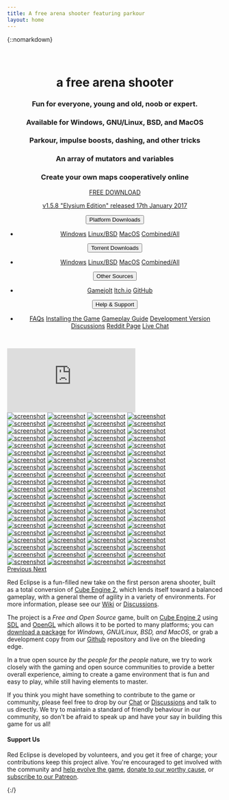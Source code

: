 ```yaml
---
title: A free arena shooter featuring parkour
layout: home
---
```

{::nomarkdown}
<div class="row" id="main">
    <div class="col-xs12 col-sm-12 col-md-6" style="text-align:center; padding:22px 0 30px 0;">
        <h1>a free <b>arena shooter</b></h1>
        <h3>Fun for everyone, young and old, noob or expert.</h3>
        <h3>Available for Windows, GNU/Linux, BSD, and MacOS</h3>
        <h3>Parkour, impulse boosts, dashing, and other tricks</h3>
        <h3>An array of mutators and variables</h3>
        <h3>Create your own maps cooperatively online</h3>
        <div class="col-xs12 col-sm-12 col-md-12">
            <a href="/download" id="button" class="btn btn-primary">
                <p class="download"><span class="glyphicon glyphicon-download" aria-hidden="true"></span> FREE DOWNLOAD</p>
                <p class="version">v1.5.8 "Elysium Edition" released 17th January 2017</p>
            </a>
        </div>
        <div class="col-xs12 col-sm-12 col-md-12">
            <div class="btn-group">
                <button type="button" class="btn btn-default dropdown-toggle" data-toggle="dropdown" aria-expanded="false">Platform Downloads<span class="caret"></span></button>
                <ul class="dropdown-menu" role="menu">
                    <li><a href="https://redeclipse.net/download/win">Windows</a> <a href="https://redeclipse.net/download/nix">Linux/BSD</a> <a href="https://redeclipse.net/download/mac">MacOS</a> <a href="https://redeclipse.net/download/combined">Combined/All</a></li>
                </ul>
            </div>
            <div class="btn-group">
                <button type="button" class="btn btn-default dropdown-toggle" data-toggle="dropdown" aria-expanded="false">Torrent Downloads<span class="caret"></span></button>
                <ul class="dropdown-menu" role="menu">
                    <li><a href="https://redeclipse.net/torrent/win">Windows</a> <a href="https://redeclipse.net/torrent/nix">Linux/BSD</a> <a href="https://redeclipse.net/torrent/mac">MacOS</a> <a href="https://redeclipse.net/torrent/combined">Combined/All</a></li>
                </ul>
            </div>
            <div class="btn-group">
                <button type="button" class="btn btn-default dropdown-toggle" data-toggle="dropdown" aria-expanded="false">Other Sources<span class="caret"></span></button>
                <ul class="dropdown-menu" role="menu">
                    <li><a href="https://redeclipse.net/gamejolt">Gamejolt</a> <a href="https://redeclipse.net/itchio">Itch.io</a> <a href="https://redeclipse.net/download">GitHub</a>
                </ul>
            </div>
            <div class="btn-group">
                <button type="button" class="btn btn-default dropdown-toggle" data-toggle="dropdown" aria-expanded="false" style="margin-right:0;">Help &amp; Support<span class="caret"></span></button>
                <ul class="dropdown-menu" role="menu">
                    <li><a href="https://redeclipse.net/faq">FAQs</a> <a href="https://redeclipse.net/install">Installing the Game</a> <a href="https://redeclipse.net/guide">Gameplay Guide</a> <a href="https://redeclipse.net/devel">Development Version</a> <a href="https://redeclipse.net/discuss">Discussions</a> <a href="https://redeclipse.net/reddit">Reddit Page</a> <a href="https://redeclipse.net/chat">Live Chat</a></li>
                </ul>
            </div>
        </div>
    </div>
    <div class="col-xs12 col-sm-12 col-md-6 video">
        <div class="embed-responsive embed-responsive-16by9">
            <iframe class="embed-responsive-item" src="https://www.youtube.com/embed/oJRZHjyj7Zg?showinfo=0" frameborder="0" allowfullscreen></iframe>
        </div>
    </div>
</div>
<div id="carousel-example-generic" class="carousel slide" data-ride="carousel">
    <div class="carousel-inner" role="listbox">
        <div class="item active row">
            <a class="col-xs-6 col-sm-3 col-md-3" style="padding:0" href="/bits/images/001.jpg" data-toggle="lightbox" data-gallery="multiimages" data-title="screenshot"><img class="img-responsive" src="/bits/thumbs/001.jpg" alt="screenshot"></a>
            <a class="col-xs-6 col-sm-3 col-md-3" style="padding:0" href="/bits/images/002.jpg" data-toggle="lightbox" data-gallery="multiimages" data-title="screenshot"><img class="img-responsive" src="/bits/thumbs/002.jpg" alt="screenshot"></a>
            <a class="col-xs-6 col-sm-3 col-md-3" style="padding:0" href="/bits/images/003.jpg" data-toggle="lightbox" data-gallery="multiimages" data-title="screenshot"><img class="img-responsive" src="/bits/thumbs/003.jpg" alt="screenshot"></a>
            <a class="col-xs-6 col-sm-3 col-md-3" style="padding:0" href="/bits/images/004.jpg" data-toggle="lightbox" data-gallery="multiimages" data-title="screenshot"><img class="img-responsive" src="/bits/thumbs/004.jpg" alt="screenshot"></a>
        </div>
        <div class="item row">
            <a class="col-xs-6 col-sm-3 col-md-3" style="padding:0" href="/bits/images/005.jpg" data-toggle="lightbox" data-gallery="multiimages" data-title="screenshot"><img class="img-responsive" src="/bits/thumbs/005.jpg" alt="screenshot"></a>
            <a class="col-xs-6 col-sm-3 col-md-3" style="padding:0" href="/bits/images/006.jpg" data-toggle="lightbox" data-gallery="multiimages" data-title="screenshot"><img class="img-responsive" src="/bits/thumbs/006.jpg" alt="screenshot"></a>
            <a class="col-xs-6 col-sm-3 col-md-3" style="padding:0" href="/bits/images/007.jpg" data-toggle="lightbox" data-gallery="multiimages" data-title="screenshot"><img class="img-responsive" src="/bits/thumbs/007.jpg" alt="screenshot"></a>
            <a class="col-xs-6 col-sm-3 col-md-3" style="padding:0" href="/bits/images/008.jpg" data-toggle="lightbox" data-gallery="multiimages" data-title="screenshot"><img class="img-responsive" src="/bits/thumbs/008.jpg" alt="screenshot"></a>
        </div>
        <div class="item row">
            <a class="col-xs-6 col-sm-3 col-md-3" style="padding:0" href="/bits/images/009.jpg" data-toggle="lightbox" data-gallery="multiimages" data-title="screenshot"><img class="img-responsive" src="/bits/thumbs/009.jpg" alt="screenshot"></a>
            <a class="col-xs-6 col-sm-3 col-md-3" style="padding:0" href="/bits/images/010.jpg" data-toggle="lightbox" data-gallery="multiimages" data-title="screenshot"><img class="img-responsive" src="/bits/thumbs/010.jpg" alt="screenshot"></a>
            <a class="col-xs-6 col-sm-3 col-md-3" style="padding:0" href="/bits/images/011.jpg" data-toggle="lightbox" data-gallery="multiimages" data-title="screenshot"><img class="img-responsive" src="/bits/thumbs/011.jpg" alt="screenshot"></a>
            <a class="col-xs-6 col-sm-3 col-md-3" style="padding:0" href="/bits/images/012.jpg" data-toggle="lightbox" data-gallery="multiimages" data-title="screenshot"><img class="img-responsive" src="/bits/thumbs/012.jpg" alt="screenshot"></a>
        </div>
        <div class="item row">
            <a class="col-xs-6 col-sm-3 col-md-3" style="padding:0" href="/bits/images/013.jpg" data-toggle="lightbox" data-gallery="multiimages" data-title="screenshot"><img class="img-responsive" src="/bits/thumbs/013.jpg" alt="screenshot"></a>
            <a class="col-xs-6 col-sm-3 col-md-3" style="padding:0" href="/bits/images/014.jpg" data-toggle="lightbox" data-gallery="multiimages" data-title="screenshot"><img class="img-responsive" src="/bits/thumbs/014.jpg" alt="screenshot"></a>
            <a class="col-xs-6 col-sm-3 col-md-3" style="padding:0" href="/bits/images/015.jpg" data-toggle="lightbox" data-gallery="multiimages" data-title="screenshot"><img class="img-responsive" src="/bits/thumbs/015.jpg" alt="screenshot"></a>
            <a class="col-xs-6 col-sm-3 col-md-3" style="padding:0" href="/bits/images/016.jpg" data-toggle="lightbox" data-gallery="multiimages" data-title="screenshot"><img class="img-responsive" src="/bits/thumbs/016.jpg" alt="screenshot"></a>
        </div>
        <div class="item row">
            <a class="col-xs-6 col-sm-3 col-md-3" style="padding:0" href="/bits/images/017.jpg" data-toggle="lightbox" data-gallery="multiimages" data-title="screenshot"><img class="img-responsive" src="/bits/thumbs/017.jpg" alt="screenshot"></a>
            <a class="col-xs-6 col-sm-3 col-md-3" style="padding:0" href="/bits/images/018.jpg" data-toggle="lightbox" data-gallery="multiimages" data-title="screenshot"><img class="img-responsive" src="/bits/thumbs/018.jpg" alt="screenshot"></a>
            <a class="col-xs-6 col-sm-3 col-md-3" style="padding:0" href="/bits/images/019.jpg" data-toggle="lightbox" data-gallery="multiimages" data-title="screenshot"><img class="img-responsive" src="/bits/thumbs/019.jpg" alt="screenshot"></a>
            <a class="col-xs-6 col-sm-3 col-md-3" style="padding:0" href="/bits/images/020.jpg" data-toggle="lightbox" data-gallery="multiimages" data-title="screenshot"><img class="img-responsive" src="/bits/thumbs/020.jpg" alt="screenshot"></a>
        </div>
        <div class="item row">
            <a class="col-xs-6 col-sm-3 col-md-3" style="padding:0" href="/bits/images/021.jpg" data-toggle="lightbox" data-gallery="multiimages" data-title="screenshot"><img class="img-responsive" src="/bits/thumbs/021.jpg" alt="screenshot"></a>
            <a class="col-xs-6 col-sm-3 col-md-3" style="padding:0" href="/bits/images/022.jpg" data-toggle="lightbox" data-gallery="multiimages" data-title="screenshot"><img class="img-responsive" src="/bits/thumbs/022.jpg" alt="screenshot"></a>
            <a class="col-xs-6 col-sm-3 col-md-3" style="padding:0" href="/bits/images/023.jpg" data-toggle="lightbox" data-gallery="multiimages" data-title="screenshot"><img class="img-responsive" src="/bits/thumbs/023.jpg" alt="screenshot"></a>
            <a class="col-xs-6 col-sm-3 col-md-3" style="padding:0" href="/bits/images/024.jpg" data-toggle="lightbox" data-gallery="multiimages" data-title="screenshot"><img class="img-responsive" src="/bits/thumbs/024.jpg" alt="screenshot"></a>
        </div>
        <div class="item row">
            <a class="col-xs-6 col-sm-3 col-md-3" style="padding:0" href="/bits/images/025.jpg" data-toggle="lightbox" data-gallery="multiimages" data-title="screenshot"><img class="img-responsive" src="/bits/thumbs/025.jpg" alt="screenshot"></a>
            <a class="col-xs-6 col-sm-3 col-md-3" style="padding:0" href="/bits/images/026.jpg" data-toggle="lightbox" data-gallery="multiimages" data-title="screenshot"><img class="img-responsive" src="/bits/thumbs/026.jpg" alt="screenshot"></a>
            <a class="col-xs-6 col-sm-3 col-md-3" style="padding:0" href="/bits/images/027.jpg" data-toggle="lightbox" data-gallery="multiimages" data-title="screenshot"><img class="img-responsive" src="/bits/thumbs/027.jpg" alt="screenshot"></a>
            <a class="col-xs-6 col-sm-3 col-md-3" style="padding:0" href="/bits/images/028.jpg" data-toggle="lightbox" data-gallery="multiimages" data-title="screenshot"><img class="img-responsive" src="/bits/thumbs/028.jpg" alt="screenshot"></a>
        </div>
        <div class="item row">
            <a class="col-xs-6 col-sm-3 col-md-3" style="padding:0" href="/bits/images/029.jpg" data-toggle="lightbox" data-gallery="multiimages" data-title="screenshot"><img class="img-responsive" src="/bits/thumbs/029.jpg" alt="screenshot"></a>
            <a class="col-xs-6 col-sm-3 col-md-3" style="padding:0" href="/bits/images/030.jpg" data-toggle="lightbox" data-gallery="multiimages" data-title="screenshot"><img class="img-responsive" src="/bits/thumbs/030.jpg" alt="screenshot"></a>
            <a class="col-xs-6 col-sm-3 col-md-3" style="padding:0" href="/bits/images/031.jpg" data-toggle="lightbox" data-gallery="multiimages" data-title="screenshot"><img class="img-responsive" src="/bits/thumbs/031.jpg" alt="screenshot"></a>
            <a class="col-xs-6 col-sm-3 col-md-3" style="padding:0" href="/bits/images/032.jpg" data-toggle="lightbox" data-gallery="multiimages" data-title="screenshot"><img class="img-responsive" src="/bits/thumbs/032.jpg" alt="screenshot"></a>
        </div>
        <div class="item row">
            <a class="col-xs-6 col-sm-3 col-md-3" style="padding:0" href="/bits/images/033.jpg" data-toggle="lightbox" data-gallery="multiimages" data-title="screenshot"><img class="img-responsive" src="/bits/thumbs/033.jpg" alt="screenshot"></a>
            <a class="col-xs-6 col-sm-3 col-md-3" style="padding:0" href="/bits/images/034.jpg" data-toggle="lightbox" data-gallery="multiimages" data-title="screenshot"><img class="img-responsive" src="/bits/thumbs/034.jpg" alt="screenshot"></a>
            <a class="col-xs-6 col-sm-3 col-md-3" style="padding:0" href="/bits/images/035.jpg" data-toggle="lightbox" data-gallery="multiimages" data-title="screenshot"><img class="img-responsive" src="/bits/thumbs/035.jpg" alt="screenshot"></a>
            <a class="col-xs-6 col-sm-3 col-md-3" style="padding:0" href="/bits/images/036.jpg" data-toggle="lightbox" data-gallery="multiimages" data-title="screenshot"><img class="img-responsive" src="/bits/thumbs/036.jpg" alt="screenshot"></a>
        </div>
        <div class="item row">
            <a class="col-xs-6 col-sm-3 col-md-3" style="padding:0" href="/bits/images/037.jpg" data-toggle="lightbox" data-gallery="multiimages" data-title="screenshot"><img class="img-responsive" src="/bits/thumbs/037.jpg" alt="screenshot"></a>
            <a class="col-xs-6 col-sm-3 col-md-3" style="padding:0" href="/bits/images/038.jpg" data-toggle="lightbox" data-gallery="multiimages" data-title="screenshot"><img class="img-responsive" src="/bits/thumbs/038.jpg" alt="screenshot"></a>
            <a class="col-xs-6 col-sm-3 col-md-3" style="padding:0" href="/bits/images/039.jpg" data-toggle="lightbox" data-gallery="multiimages" data-title="screenshot"><img class="img-responsive" src="/bits/thumbs/039.jpg" alt="screenshot"></a>
            <a class="col-xs-6 col-sm-3 col-md-3" style="padding:0" href="/bits/images/040.jpg" data-toggle="lightbox" data-gallery="multiimages" data-title="screenshot"><img class="img-responsive" src="/bits/thumbs/040.jpg" alt="screenshot"></a>
        </div>
        <div class="item row">
            <a class="col-xs-6 col-sm-3 col-md-3" style="padding:0" href="/bits/images/041.jpg" data-toggle="lightbox" data-gallery="multiimages" data-title="screenshot"><img class="img-responsive" src="/bits/thumbs/041.jpg" alt="screenshot"></a>
            <a class="col-xs-6 col-sm-3 col-md-3" style="padding:0" href="/bits/images/042.jpg" data-toggle="lightbox" data-gallery="multiimages" data-title="screenshot"><img class="img-responsive" src="/bits/thumbs/042.jpg" alt="screenshot"></a>
            <a class="col-xs-6 col-sm-3 col-md-3" style="padding:0" href="/bits/images/043.jpg" data-toggle="lightbox" data-gallery="multiimages" data-title="screenshot"><img class="img-responsive" src="/bits/thumbs/043.jpg" alt="screenshot"></a>
            <a class="col-xs-6 col-sm-3 col-md-3" style="padding:0" href="/bits/images/044.jpg" data-toggle="lightbox" data-gallery="multiimages" data-title="screenshot"><img class="img-responsive" src="/bits/thumbs/044.jpg" alt="screenshot"></a>
        </div>
        <div class="item row">
            <a class="col-xs-6 col-sm-3 col-md-3" style="padding:0" href="/bits/images/045.jpg" data-toggle="lightbox" data-gallery="multiimages" data-title="screenshot"><img class="img-responsive" src="/bits/thumbs/045.jpg" alt="screenshot"></a>
            <a class="col-xs-6 col-sm-3 col-md-3" style="padding:0" href="/bits/images/046.jpg" data-toggle="lightbox" data-gallery="multiimages" data-title="screenshot"><img class="img-responsive" src="/bits/thumbs/046.jpg" alt="screenshot"></a>
            <a class="col-xs-6 col-sm-3 col-md-3" style="padding:0" href="/bits/images/047.jpg" data-toggle="lightbox" data-gallery="multiimages" data-title="screenshot"><img class="img-responsive" src="/bits/thumbs/047.jpg" alt="screenshot"></a>
            <a class="col-xs-6 col-sm-3 col-md-3" style="padding:0" href="/bits/images/048.jpg" data-toggle="lightbox" data-gallery="multiimages" data-title="screenshot"><img class="img-responsive" src="/bits/thumbs/048.jpg" alt="screenshot"></a>
        </div>
        <div class="item row">
            <a class="col-xs-6 col-sm-3 col-md-3" style="padding:0" href="/bits/images/049.jpg" data-toggle="lightbox" data-gallery="multiimages" data-title="screenshot"><img class="img-responsive" src="/bits/thumbs/049.jpg" alt="screenshot"></a>
            <a class="col-xs-6 col-sm-3 col-md-3" style="padding:0" href="/bits/images/050.jpg" data-toggle="lightbox" data-gallery="multiimages" data-title="screenshot"><img class="img-responsive" src="/bits/thumbs/050.jpg" alt="screenshot"></a>
            <a class="col-xs-6 col-sm-3 col-md-3" style="padding:0" href="/bits/images/051.jpg" data-toggle="lightbox" data-gallery="multiimages" data-title="screenshot"><img class="img-responsive" src="/bits/thumbs/051.jpg" alt="screenshot"></a>
            <a class="col-xs-6 col-sm-3 col-md-3" style="padding:0" href="/bits/images/052.jpg" data-toggle="lightbox" data-gallery="multiimages" data-title="screenshot"><img class="img-responsive" src="/bits/thumbs/052.jpg" alt="screenshot"></a>
        </div>
        <div class="item row">
            <a class="col-xs-6 col-sm-3 col-md-3" style="padding:0" href="/bits/images/053.jpg" data-toggle="lightbox" data-gallery="multiimages" data-title="screenshot"><img class="img-responsive" src="/bits/thumbs/053.jpg" alt="screenshot"></a>
            <a class="col-xs-6 col-sm-3 col-md-3" style="padding:0" href="/bits/images/054.jpg" data-toggle="lightbox" data-gallery="multiimages" data-title="screenshot"><img class="img-responsive" src="/bits/thumbs/054.jpg" alt="screenshot"></a>
            <a class="col-xs-6 col-sm-3 col-md-3" style="padding:0" href="/bits/images/055.jpg" data-toggle="lightbox" data-gallery="multiimages" data-title="screenshot"><img class="img-responsive" src="/bits/thumbs/055.jpg" alt="screenshot"></a>
            <a class="col-xs-6 col-sm-3 col-md-3" style="padding:0" href="/bits/images/056.jpg" data-toggle="lightbox" data-gallery="multiimages" data-title="screenshot"><img class="img-responsive" src="/bits/thumbs/056.jpg" alt="screenshot"></a>
        </div>
        <div class="item row">
            <a class="col-xs-6 col-sm-3 col-md-3" style="padding:0" href="/bits/images/057.jpg" data-toggle="lightbox" data-gallery="multiimages" data-title="screenshot"><img class="img-responsive" src="/bits/thumbs/057.jpg" alt="screenshot"></a>
            <a class="col-xs-6 col-sm-3 col-md-3" style="padding:0" href="/bits/images/058.jpg" data-toggle="lightbox" data-gallery="multiimages" data-title="screenshot"><img class="img-responsive" src="/bits/thumbs/058.jpg" alt="screenshot"></a>
            <a class="col-xs-6 col-sm-3 col-md-3" style="padding:0" href="/bits/images/059.jpg" data-toggle="lightbox" data-gallery="multiimages" data-title="screenshot"><img class="img-responsive" src="/bits/thumbs/059.jpg" alt="screenshot"></a>
            <a class="col-xs-6 col-sm-3 col-md-3" style="padding:0" href="/bits/images/060.jpg" data-toggle="lightbox" data-gallery="multiimages" data-title="screenshot"><img class="img-responsive" src="/bits/thumbs/060.jpg" alt="screenshot"></a>
        </div>
        <div class="item row">
            <a class="col-xs-6 col-sm-3 col-md-3" style="padding:0" href="/bits/images/061.jpg" data-toggle="lightbox" data-gallery="multiimages" data-title="screenshot"><img class="img-responsive" src="/bits/thumbs/061.jpg" alt="screenshot"></a>
            <a class="col-xs-6 col-sm-3 col-md-3" style="padding:0" href="/bits/images/062.jpg" data-toggle="lightbox" data-gallery="multiimages" data-title="screenshot"><img class="img-responsive" src="/bits/thumbs/062.jpg" alt="screenshot"></a>
            <a class="col-xs-6 col-sm-3 col-md-3" style="padding:0" href="/bits/images/063.jpg" data-toggle="lightbox" data-gallery="multiimages" data-title="screenshot"><img class="img-responsive" src="/bits/thumbs/063.jpg" alt="screenshot"></a>
            <a class="col-xs-6 col-sm-3 col-md-3" style="padding:0" href="/bits/images/064.jpg" data-toggle="lightbox" data-gallery="multiimages" data-title="screenshot"><img class="img-responsive" src="/bits/thumbs/064.jpg" alt="screenshot"></a>
        </div>
        <div class="item row">
            <a class="col-xs-6 col-sm-3 col-md-3" style="padding:0" href="/bits/images/065.jpg" data-toggle="lightbox" data-gallery="multiimages" data-title="screenshot"><img class="img-responsive" src="/bits/thumbs/065.jpg" alt="screenshot"></a>
            <a class="col-xs-6 col-sm-3 col-md-3" style="padding:0" href="/bits/images/066.jpg" data-toggle="lightbox" data-gallery="multiimages" data-title="screenshot"><img class="img-responsive" src="/bits/thumbs/066.jpg" alt="screenshot"></a>
            <a class="col-xs-6 col-sm-3 col-md-3" style="padding:0" href="/bits/images/067.jpg" data-toggle="lightbox" data-gallery="multiimages" data-title="screenshot"><img class="img-responsive" src="/bits/thumbs/067.jpg" alt="screenshot"></a>
            <a class="col-xs-6 col-sm-3 col-md-3" style="padding:0" href="/bits/images/068.jpg" data-toggle="lightbox" data-gallery="multiimages" data-title="screenshot"><img class="img-responsive" src="/bits/thumbs/068.jpg" alt="screenshot"></a>
        </div>
        <div class="item row">
            <a class="col-xs-6 col-sm-3 col-md-3" style="padding:0" href="/bits/images/069.jpg" data-toggle="lightbox" data-gallery="multiimages" data-title="screenshot"><img class="img-responsive" src="/bits/thumbs/069.jpg" alt="screenshot"></a>
            <a class="col-xs-6 col-sm-3 col-md-3" style="padding:0" href="/bits/images/070.jpg" data-toggle="lightbox" data-gallery="multiimages" data-title="screenshot"><img class="img-responsive" src="/bits/thumbs/070.jpg" alt="screenshot"></a>
            <a class="col-xs-6 col-sm-3 col-md-3" style="padding:0" href="/bits/images/071.jpg" data-toggle="lightbox" data-gallery="multiimages" data-title="screenshot"><img class="img-responsive" src="/bits/thumbs/071.jpg" alt="screenshot"></a>
            <a class="col-xs-6 col-sm-3 col-md-3" style="padding:0" href="/bits/images/072.jpg" data-toggle="lightbox" data-gallery="multiimages" data-title="screenshot"><img class="img-responsive" src="/bits/thumbs/072.jpg" alt="screenshot"></a>
        </div>
        <div class="item row">
            <a class="col-xs-6 col-sm-3 col-md-3" style="padding:0" href="/bits/images/073.jpg" data-toggle="lightbox" data-gallery="multiimages" data-title="screenshot"><img class="img-responsive" src="/bits/thumbs/073.jpg" alt="screenshot"></a>
            <a class="col-xs-6 col-sm-3 col-md-3" style="padding:0" href="/bits/images/074.jpg" data-toggle="lightbox" data-gallery="multiimages" data-title="screenshot"><img class="img-responsive" src="/bits/thumbs/074.jpg" alt="screenshot"></a>
            <a class="col-xs-6 col-sm-3 col-md-3" style="padding:0" href="/bits/images/075.jpg" data-toggle="lightbox" data-gallery="multiimages" data-title="screenshot"><img class="img-responsive" src="/bits/thumbs/075.jpg" alt="screenshot"></a>
            <a class="col-xs-6 col-sm-3 col-md-3" style="padding:0" href="/bits/images/076.jpg" data-toggle="lightbox" data-gallery="multiimages" data-title="screenshot"><img class="img-responsive" src="/bits/thumbs/076.jpg" alt="screenshot"></a>
        </div>
        <div class="item row">
            <a class="col-xs-6 col-sm-3 col-md-3" style="padding:0" href="/bits/images/077.jpg" data-toggle="lightbox" data-gallery="multiimages" data-title="screenshot"><img class="img-responsive" src="/bits/thumbs/077.jpg" alt="screenshot"></a>
            <a class="col-xs-6 col-sm-3 col-md-3" style="padding:0" href="/bits/images/078.jpg" data-toggle="lightbox" data-gallery="multiimages" data-title="screenshot"><img class="img-responsive" src="/bits/thumbs/078.jpg" alt="screenshot"></a>
            <a class="col-xs-6 col-sm-3 col-md-3" style="padding:0" href="/bits/images/079.jpg" data-toggle="lightbox" data-gallery="multiimages" data-title="screenshot"><img class="img-responsive" src="/bits/thumbs/079.jpg" alt="screenshot"></a>
            <a class="col-xs-6 col-sm-3 col-md-3" style="padding:0" href="/bits/images/080.jpg" data-toggle="lightbox" data-gallery="multiimages" data-title="screenshot"><img class="img-responsive" src="/bits/thumbs/080.jpg" alt="screenshot"></a>
        </div>
        <div class="item row">
            <a class="col-xs-6 col-sm-3 col-md-3" style="padding:0" href="/bits/images/081.jpg" data-toggle="lightbox" data-gallery="multiimages" data-title="screenshot"><img class="img-responsive" src="/bits/thumbs/081.jpg" alt="screenshot"></a>
            <a class="col-xs-6 col-sm-3 col-md-3" style="padding:0" href="/bits/images/082.jpg" data-toggle="lightbox" data-gallery="multiimages" data-title="screenshot"><img class="img-responsive" src="/bits/thumbs/082.jpg" alt="screenshot"></a>
            <a class="col-xs-6 col-sm-3 col-md-3" style="padding:0" href="/bits/images/083.jpg" data-toggle="lightbox" data-gallery="multiimages" data-title="screenshot"><img class="img-responsive" src="/bits/thumbs/083.jpg" alt="screenshot"></a>
            <a class="col-xs-6 col-sm-3 col-md-3" style="padding:0" href="/bits/images/084.jpg" data-toggle="lightbox" data-gallery="multiimages" data-title="screenshot"><img class="img-responsive" src="/bits/thumbs/084.jpg" alt="screenshot"></a>
        </div>
    </div>
    <a class="left carousel-control" href="#carousel-example-generic" role="button" data-slide="prev">
        <span class="glyphicon glyphicon-chevron-left"></span>
        <span class="sr-only">Previous</span>
    </a>
    <a class="right carousel-control" href="#carousel-example-generic" role="button" data-slide="next">
        <span class="glyphicon glyphicon-chevron-right"></span>
        <span class="sr-only">Next</span>
    </a>
</div>
<div class="row texte">
    <div class="col-xs-12 col-sm-4 col-md-4">
        <p>Red Eclipse is a fun-filled new take on the first person arena shooter, built as a total conversion of <a href="http://www.cubeengine.com/">Cube Engine 2</a>, which lends itself toward a balanced gameplay, with a general theme of agility in a variety of environments. For more information, please see our <a href="https://redeclipse.net/wiki">Wiki</a> or <a href="https://redeclipse.net/discuss">Discussions</a>.</p>
        <p>The project is a <i>Free and Open Source</i> game, built on <a href="http://www.cubeengine.com/">Cube Engine 2</a> using <a href="http://libsdl.org/">SDL</a> and <a href="http://opengl.org/">OpenGL</a> which allows it to be ported to many platforms; you can <a href="https://redeclipse.net/download">download a package</a> for <i>Windows, GNU/Linux, BSD, and MacOS</i>, or grab a development copy from our <a href="https://redeclipse.net/devel">Github</a> repository and live on the bleeding edge.</p>
    </div>
    <div class="col-xs-12 col-sm-4 col-md-4">
        <p>In a true open source <i>by the people for the people</i> nature, we try to work closely with the gaming and open source communities to provide a better overall experience, aiming to create a game environment that is fun and easy to play, while still having elements to master.</p>
        <p>If you think you might have something to contribute to the game or community, please feel free to drop by our <a href="https://redeclipse.net/chat">Chat</a> or <a href="https://redeclipse.net/discuss">Discussions</a> and talk to us directly. We try to maintain a standard of friendly behaviour in our community, so don't be afraid to speak up and have your say in building this game for us all!</p>
    </div>
    <div class="col-xs-12 col-sm-4 col-md-4 support">
        <h4>Support Us</h4>
        <p id="donatemsg">Red Eclipse is developed by volunteers, and you get it free of charge; your contributions keep this project alive. You're encouraged to get involved with the community and <a href="https://redeclipse.net/contribute">help evolve the game</a>, <a href="https://redeclipse.net/donate">donate to our worthy cause</a>, or <a href="https://redeclipse.net/patreon">subscribe to our Patreon</a>.</p>
    </div>
</div>
{:/}
